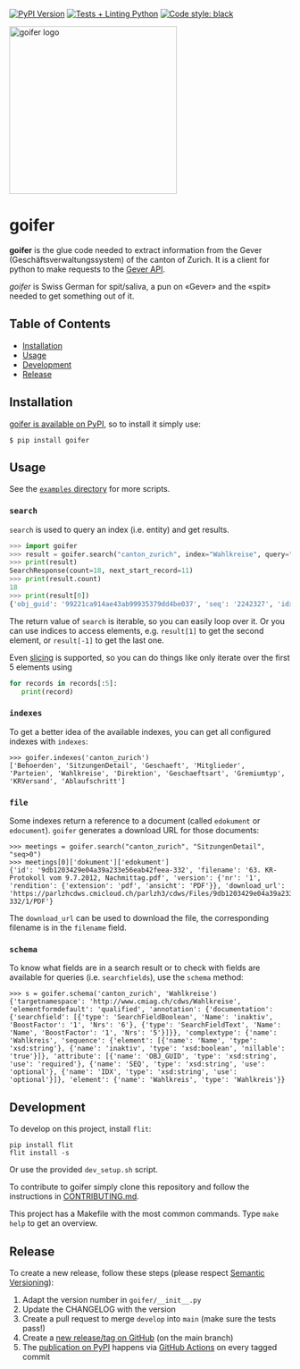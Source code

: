 [![PyPI Version](https://img.shields.io/pypi/v/goifer)](https://pypi.org/project/goifer/)
[![Tests + Linting Python](https://github.com/metaodi/goifer/actions/workflows/lint_python.yml/badge.svg)](https://github.com/metaodi/goifer/actions/workflows/lint_python.yml)
[![Code style: black](https://img.shields.io/badge/code%20style-black-000000.svg)](https://github.com/psf/black)

<img src="https://user-images.githubusercontent.com/538415/184494773-c5523f26-bb97-405d-8d29-24a916e5978c.jpeg" alt="goifer logo" width="300" />

# goifer

**goifer** is the glue code needed to extract information from the Gever (Geschäftsverwaltungssystem) of the canton of Zurich.
It is a client for python to make requests to the [Gever API](https://www.zh.ch/de/politik-staat/opendata.html/details/709@kantonsrat-kanton-zuerich?keyword=ogd#/details/709@fachstelle-ogd-kanton-zuerich).

_goifer_ is Swiss German for spit/saliva, a pun on «Gever» and the «spit» needed to get something out of it.

## Table of Contents

* [Installation](#installation)
* [Usage](#usage)
* [Development](#development)
* [Release](#release)

## Installation

[goifer is available on PyPI](https://pypi.org/project/goifer/), so to install it simply use:

```
$ pip install goifer
```

## Usage

See the [`examples` directory](https://github.com/metaodi/goifer/tree/main/examples) for more scripts.

### `search`

`search` is used to query an index (i.e. entity) and get results.

```python
>>> import goifer
>>> result = goifer.search("canton_zurich", index="Wahlkreise", query="seq > 0")
>>> print(result)
SearchResponse(count=18, next_start_record=11)
>>> print(result.count)
18
>>> print(result[0])
{'obj_guid': '99221ca914ae43ab99935379dd4be037', 'seq': '2242327', 'idx': 'Wahlkreise', 'name': 'XIII Pfäffikon', 'nil': False, 'inaktiv': False}
```

The return value of `search` is iterable, so you can easily loop over it.
Or you can use indices to access elements, e.g. `result[1]` to get the second element, or `result[-1]` to get the last one.

Even [slicing](https://python-reference.readthedocs.io/en/latest/docs/brackets/slicing.html) is supported, so you can do things like only iterate over the first 5 elements using

```python
for records in records[:5]:
   print(record)
```

### `indexes`

To get a better idea of the available indexes, you can get all configured indexes with `indexes`:

```
>>> goifer.indexes('canton_zurich')
['Behoerden', 'SitzungenDetail', 'Geschaeft', 'Mitglieder', 'Parteien', 'Wahlkreise', 'Direktion', 'Geschaeftsart', 'Gremiumtyp', 'KRVersand', 'Ablaufschritt']
```

### `file`

Some indexes return a reference to a document (called `edokument` or `edocument`).
`goifer` generates a download URL for those documents:

```
>>> meetings = goifer.search("canton_zurich", "SitzungenDetail", "seq>0")
>>> meetings[0]['dokument']['edokument']
{'id': '9db1203429e04a39a233e56eab42feea-332', 'filename': '63. KR-Protokoll vom 9.7.2012, Nachmittag.pdf', 'version': {'nr': '1', 'rendition': {'extension': 'pdf', 'ansicht': 'PDF'}}, 'download_url': 'https://parlzhcdws.cmicloud.ch/parlzh3/cdws/Files/9db1203429e04a39a233e56eab42feea-332/1/PDF'}
```

The `download_url` can be used to download the file, the corresponding filename is in the `filename` field.

### `schema`

To know what fields are in a search result or to check with fields are available for queries (i.e. `searchfields`), use the `schema` method:

```
>>> s = goifer.schema('canton_zurich', 'Wahlkreise')
{'targetnamespace': 'http://www.cmiag.ch/cdws/Wahlkreise', 'elementformdefault': 'qualified', 'annotation': {'documentation': {'searchfield': [{'type': 'SearchFieldBoolean', 'Name': 'inaktiv', 'BoostFactor': '1', 'Nrs': '6'}, {'type': 'SearchFieldText', 'Name': 'Name', 'BoostFactor': '1', 'Nrs': '5'}]}}, 'complextype': {'name': 'Wahlkreis', 'sequence': {'element': [{'name': 'Name', 'type': 'xsd:string'}, {'name': 'inaktiv', 'type': 'xsd:boolean', 'nillable': 'true'}]}, 'attribute': [{'name': 'OBJ_GUID', 'type': 'xsd:string', 'use': 'required'}, {'name': 'SEQ', 'type': 'xsd:string', 'use': 'optional'}, {'name': 'IDX', 'type': 'xsd:string', 'use': 'optional'}]}, 'element': {'name': 'Wahlkreis', 'type': 'Wahlkreis'}}
```

## Development

To develop on this project, install `flit`:

```
pip install flit
flit install -s
```

Or use the provided `dev_setup.sh` script.

To contribute to goifer simply clone this repository and follow the instructions in [CONTRIBUTING.md](/CONTRIBUTING.md).

This project has a Makefile with the most common commands.
Type `make help` to get an overview.

## Release

To create a new release, follow these steps (please respect [Semantic Versioning](http://semver.org/)):

1. Adapt the version number in `goifer/__init__.py`
1. Update the CHANGELOG with the version
1. Create a pull request to merge `develop` into `main` (make sure the tests pass!)
1. Create a [new release/tag on GitHub](https://github.com/metaodi/goifer/releases) (on the main branch)
1. The [publication on PyPI](https://pypi.python.org/pypi/goifer) happens via [GitHub Actions](https://github.com/metaodi/goifer/actions?query=workflow%3A%22Upload+Python+Package%22) on every tagged commit
